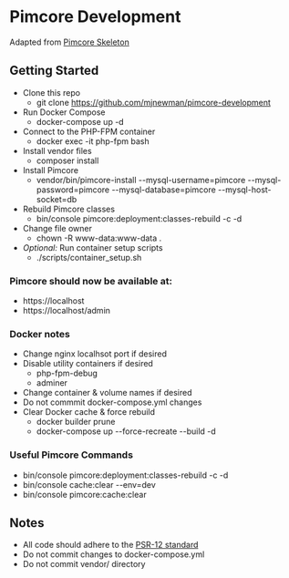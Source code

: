 # Pimcore Development

Adapted from [Pimcore Skeleton](https://github.com/pimcore/skeleton)

## Getting Started
+ Clone this repo
    + git clone https://github.com/mjnewman/pimcore-development
+ Run Docker Compose
    + docker-compose up -d
+ Connect to the PHP-FPM container
    + docker exec -it php-fpm bash
+ Install vendor files
    + composer install
+ Install Pimcore
    + vendor/bin/pimcore-install --mysql-username=pimcore --mysql-password=pimcore --mysql-database=pimcore --mysql-host-socket=db
+ Rebuild Pimcore classes
    + bin/console pimcore:deployment:classes-rebuild -c -d
+ Change file owner
    + chown -R www-data:www-data .
+ _Optional:_ Run container setup scripts
    + ./scripts/container_setup.sh

### Pimcore should now be available at:
+ https://localhost
+ https://localhost/admin

### Docker notes
+ Change nginx localhsot port if desired
+ Disable utility containers if desired
    + php-fpm-debug
    + adminer
+ Change container & volume names if desired
+ Do not commmit docker-compose.yml changes
+ Clear Docker cache & force rebuild
    + docker builder prune
    + docker-compose up --force-recreate --build -d

### Useful Pimcore Commands
+ bin/console pimcore:deployment:classes-rebuild -c -d
+ bin/console cache:clear --env=dev
+ bin/console pimcore:cache:clear

## Notes
+ All code should adhere to the [PSR-12 standard](https://www.php-fig.org/psr/psr-12/)
+ Do not commit changes to docker-compose.yml
+ Do not commit vendor/ directory

